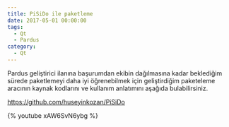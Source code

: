 ```yaml
---
title: PiSiDo ile paketleme
date: 2017-05-01 00:00:00
tags:
  - Qt
  - Pardus
category:
  - Qt
---
```


Pardus geliştirici ilanına başurumdan ekibin dağılmasına kadar beklediğim sürede
paketlemeyi daha iyi öğrenebilmek için geliştirdiğim paketeleme aracının kaynak
kodlarını ve kullanım anlatımını aşağıda bulabilirsiniz.

<!-- more -->

https://github.com/huseyinkozan/PiSiDo

{% youtube xAW6SvN6ybg %}
